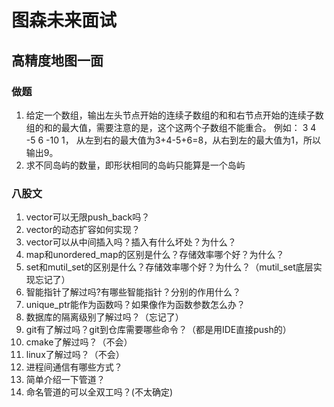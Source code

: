 # 图森未来面试

## 高精度地图一面
### 做题
1. 给定一个数组，输出左头节点开始的连续子数组的和和右节点开始的连续子数组的和的最大值，需要注意的是，这个这两个子数组不能重合。 例如： 3 4 -5 6 -10 1， 从左到右的最大值为3+4-5+6=8，从右到左的最大值为1，所以输出9。
2. 求不同岛屿的数量，即形状相同的岛屿只能算是一个岛屿
### 八股文
1. vector可以无限push_back吗？
2. vector的动态扩容如何实现？
3. vector可以从中间插入吗？插入有什么坏处？为什么？
4. map和unordered_map的区别是什么？存储效率哪个好？为什么？
5. set和mutil_set的区别是什么？存储效率哪个好？为什么？（mutil_set底层实现忘记了）
6. 智能指针了解过吗?有哪些智能指针？分别的作用什么？
7. unique_ptr能作为函数吗？如果像作为函数参数怎么办？
8. 数据库的隔离级别了解过吗？（忘记了）
9. git有了解过吗？git到仓库需要哪些命令？（都是用IDE直接push的）
10. cmake了解过吗？（不会）
11. linux了解过吗？（不会）
12. 进程间通信有哪些方式？
13. 简单介绍一下管道？
14. 命名管道的可以全双工吗？(不太确定)